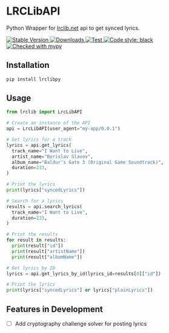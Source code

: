 # LRCLibAPI

Python Wrapper for [lrclib.net](https://lrclib.net/) api to get synced lyrics.

<p>
  <a href="https://pypi.org/project/lrclibpy/">
    <img src="https://img.shields.io/pypi/v/lrclibpy?color=darkblue" alt="Stable Version">
  </a>
  <a href="https://pypistats.org/packages/lrclibpy">
    <img src="https://img.shields.io/pypi/dm/lrclibpy?color=teal" alt="Downloads">
  </a>
  <a href="https://github.com/Dr-Blank/lrclibpy/actions">
    <img src="https://github.com/Dr-Blank/lrclibpy/actions/workflows/tests.yaml/badge.svg" alt="Test">
  </a>
  <a href="https://github.com/psf/black">
    <img src="https://img.shields.io/badge/code%20style-black-000000.svg" alt="Code style: black">
  </a>
  <a href="https://mypy-lang.org/">
    <img src="https://www.mypy-lang.org/static/mypy_badge.svg" alt="Checked with mypy">
  </a>
</p>

## Installation

```bash
pip install lrclibpy
```

## Usage

```python
from lrclib import LrcLibAPI

# Create an instance of the API
api = LrcLibAPI(user_agent="my-app/0.0.1")

# Get lyrics for a track
lyrics = api.get_lyrics(
  track_name="I Want to Live",
  artist_name="Borislav Slavov",
  album_name="Baldur's Gate 3 (Original Game Soundtrack)",
  duration=233,
)

# Print the lyrics
print(lyrics["syncedLyrics"])

# Search for a lyrics
results = api.search_lyrics(
  track_name="I Want to Live",
  duration=233,
)

# Print the results
for result in results:
  print(result["id"])
  print(result["artistName"])
  print(result["albumName"])

# Get lyrics by ID
lyrics = api.get_lyrics_by_id(lyrics_id=results[0]["id"])

# Print the lyrics
print(lyrics["syncedLyrics"] or lyrics["plainLyrics"])
```

## Features in Development

* [ ] Add cryptography challenge solver for posting lyrics
